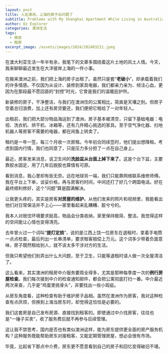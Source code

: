 ```yaml
---
layout: post
title: 人在澳洲，上海的房子出问题了
subtitle: Problems with My Shanghai Apartment While Living in Australia
author: Oz Explorer
categories: 澳洲生活
tags:
  - 移民
  - 租房
excerpt_image: /assets/images/2024/202403211.jpeg
---
```

在澳大利亚生活一年半有余，我笔下的文章多围绕着这片土地的风土人情。今天，我来聊聊最近发生在大洋彼岸上海的一件小事。

在搬来澳洲之前，我们把上海的房子出租了。虽然只是套“**老破小**”，却承载着我们的许多情感。不仅因为从设计、装修到家具电器，我们都亲力亲为、倾注心血，更因为在那段最不愿回首的“封控”时光，它曾是我们的温暖庇护所。

新装修的房子，干净整洁，与我们在澳洲住的公寓相比，简直是天壤之别。但房子空着总归浪费，加上还有房贷要还，我们便把它租给了一对年轻人。

出租前，我们把大部分物品海运到了澳洲，房子基本被清空，只留下基础电器：电视、洗衣机、烘干机、冰箱等，还有几件精心挑选的家具。至于空气净化器、扫地机器人等房客不需要的电器，都在闲鱼上转卖了。

租约是一年一签，每三个月收一次房租。今年初合同续签时，他们提出想降租。考虑到国内行情，我们也同意了，只是压力多分担了一点在自己身上。

最近，房客发来消息，说卫生间的**洗脸盆从台面上掉下来了**。这是个台下盆，主要靠胶水固定，用了几年后脱胶也算情有可原。

看到消息，我心里却有些无奈。远在地球另一端，我们只能靠网络联系维修师傅。我在平台上下单，谈妥价格，再与房客约时间，中间还打了好几个跨国电话。好在最终顺利修好，这个“问题”算是圆满解决。

让我更头疼的，其实是房客**对房屋的维护**。从他们发来的照片和视频里，我能看出他们对日常保洁并不上心——家里看起来乱糟糟、脏兮兮的。

我本人对居住环境要求挺高，物品会分类收纳，家里保持极简、整洁。我觉得这样的空间能让心情也变得清亮。

去年曾火过一个词叫“**提灯定损**”，说的是江西上饶一位房东在退租时，拿着手电筒一点点检查，最后列出一长串清单，要求租客赔偿上万元。这个词多少带着负面意味，房子既然租给别人，就不该太多干涉对方的生活。

但我只希望他们别弄出什么大问题，至于卫生，只能等退租时请人做一次全屋清洁了。

这么看来，其实澳洲的租房中介服务要周全得多，尤其是那种每季度一次的**例行房屋检查**。我们每次接到中介的检查通知邮件，都会把公寓彻底打扫一番。中介最近两次来查，几乎是“鸡蛋里挑骨头”，非要找出一些小瑕疵。

从房东角度看，这种检查有助于维护房子品相。虽然在澳洲作为房客，我对这种检查有点厌烦，但换到上海当房东时，却觉得这恰恰是必要的。

我们这套房是自己发布房源、直接找到租客的。即使通过中介找房客，往往也是“一锤子买卖”，收了服务费后就不再参与后续管理。

这让我不禁思考，国内是否也有类似澳洲这样，能为房东提供更全面的房产服务机构？这种服务既能帮助房东对接租客，又能定期管理房屋，想必会很有市场。

毕竟，比起省下那点中介费，房东更不愿意看到自己的房子和回忆变得破旧不堪。
